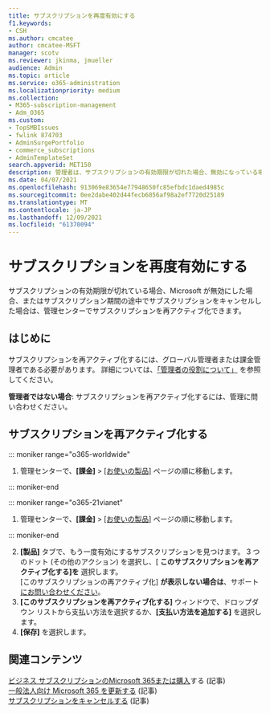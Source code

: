 ```yaml
---
title: サブスクリプションを再度有効にする
f1.keywords:
- CSH
ms.author: cmcatee
author: cmcatee-MSFT
manager: scotv
ms.reviewer: jkinma, jmueller
audience: Admin
ms.topic: article
ms.service: o365-administration
ms.localizationpriority: medium
ms.collection:
- M365-subscription-management
- Adm_O365
ms.custom:
- TopSMBIssues
- fwlink 874703
- AdminSurgePortfolio
- commerce_subscriptions
- AdminTemplateSet
search.appverid: MET150
description: 管理者は、サブスクリプションの有効期限が切れた場合、無効になっている場合、キャンセルされた場合、またはサブスクリプション期間の途中でキャンセルした場合に、サブスクリプションを再アクティブ化できます。
ms.date: 04/07/2021
ms.openlocfilehash: 913069e83654e77948650fc85efbdc1daed4985c
ms.sourcegitcommit: 0ee2dabe402d44fecb6856af98a2ef7720d25189
ms.translationtype: MT
ms.contentlocale: ja-JP
ms.lasthandoff: 12/09/2021
ms.locfileid: "61370094"
---
```

# <a name="reactivate-your-subscription"></a>サブスクリプションを再度有効にする

サブスクリプションの有効期限が切れている場合、Microsoft が無効にした場合、またはサブスクリプション期間の途中でサブスクリプションをキャンセルした場合は、管理センターでサブスクリプションを再アクティブ化できます。
  
## <a name="before-you-begin"></a>はじめに

サブスクリプションを再アクティブ化するには、グローバル管理者または課金管理者である必要があります。 詳細については、[「管理者の役割について」](../../admin/add-users/about-admin-roles.md) を参照してください。

**管理者ではない場合**: サブスクリプションを再アクティブ化するには、管理に問い合わせください。

## <a name="reactivate-a-subscription"></a>サブスクリプションを再アクティブ化する

::: moniker range="o365-worldwide"

1. 管理センターで、**[課金]** \> <a href="https://go.microsoft.com/fwlink/p/?linkid=842054" target="_blank">[お使いの製品]</a> ページの順に移動します。

::: moniker-end

::: moniker range="o365-21vianet"

1. 管理センターで、**[課金]** \> <a href="https://go.microsoft.com/fwlink/p/?linkid=850626" target="_blank">[お使いの製品]</a> ページの順に移動します。

::: moniker-end

2. **[製品]** タブで、もう一度有効にするサブスクリプションを見つけます。 3 つのドット (その他のアクション) を選択し、[ **このサブスクリプションを再アクティブ化する]を** 選択します。\
    [このサブスクリプションの再アクティブ化] **が表示しない場合は**、サポート [にお問い合わせください](../../admin/get-help-support.md)。
3. **[このサブスクリプションを再アクティブ化する]** ウィンドウで、ドロップダウン リストから支払い方法を選択するか、**[支払い方法を追加する]** を選択します。
4. **[保存]** を選択します。

## <a name="related-content"></a>関連コンテンツ

[ビジネス サブスクリプションのMicrosoft 365または購入](../try-or-buy-microsoft-365.md)する (記事)\
[一般法人向け Microsoft 365 を更新する](renew-your-subscription.md) (記事)\
[サブスクリプションをキャンセルする](cancel-your-subscription.md) (記事)
